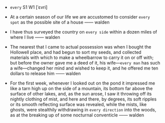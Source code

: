 - `every` S1 W1 [ˈɛvri]

- At a certain season of our life we are accustomed to consider `every spot` as the possible site of a house —— walden

-  I have thus surveyed the country on `every side` within a dozen miles of where I live —— walden

-  The nearest that I came to actual possession was when I bought the Hollowell place, and had begun to sort my seeds, and collected materials with which to make a wheelbarrow to carry it on or off with; but before the owner gave me a deed of it, his wife—`every man` has such a wife—changed her mind and wished to keep it, and he offered me ten dollars to release him —— walden

-  For the first week, whenever I looked out on the pond it impressed me like a tarn high up on the side of a mountain, its bottom far above the surface of other lakes, and, as the sun arose, I saw it throwing off its nightly clothing of mist, and here and there, by degrees, its soft ripples or its smooth reflecting surface was revealed, while the mists, like ghosts, were stealthily withdrawing in `every direction` into the woods, as at the breaking up of some nocturnal conventicle —— walden